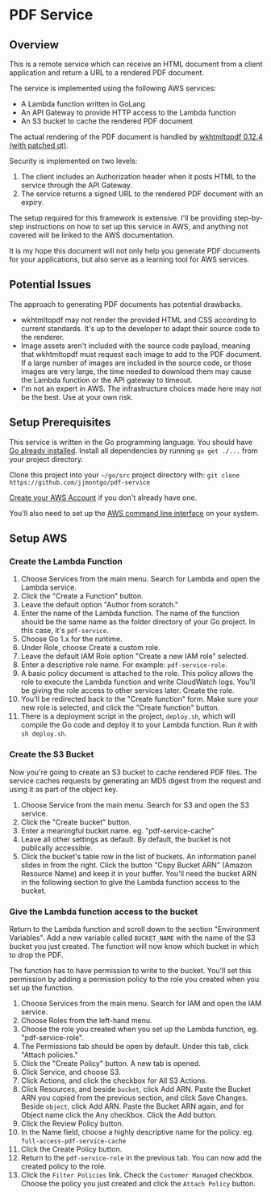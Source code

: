 # PDF Service

## Overview

This is a remote service which can receive an HTML document from a client application and return a URL to a rendered PDF document.

The service is implemented using the following AWS services:
* A Lambda function written in GoLang
* An API Gateway to provide HTTP access to the Lambda function
* An S3 bucket to cache the rendered PDF document

The actual rendering of the PDF document is handled by [wkhtmltopdf 0.12.4 (with patched qt)](https://wkhtmltopdf.org/).

Security is implemented on two levels:
1.  The client includes an Authorization header when it posts HTML to the service through the API Gateway.
2.  The service returns a signed URL to the rendered PDF document with an expiry.

The setup required for this framework is extensive.  I'll be providing step-by-step instructions on how to set up this service in AWS, and anything not covered will be linked to the AWS documentation.

It is my hope this document will not only help you generate PDF documents for your applications, but also serve as a learning tool for AWS services.

## Potential Issues

The approach to generating PDF documents has potential drawbacks.

* wkhtmltopdf may not render the provided HTML and CSS according to current standards.  It's up to the developer to adapt their source code to the renderer.
* Image assets aren't included with the source code payload, meaning that wkhtmltopdf must request each image to add to the PDF document.  If a large number of images are included in the source code, or those images are very large, the time needed to download them may cause the Lambda function or the API gateway to timeout.
* I'm not an expert in AWS.  The infrastructure choices made here may not be the best.  Use at your own risk.

## Setup Prerequisites

This service is written in the Go programming language.  You should have [Go already installed](https://golang.org/doc/install).  Install all dependencies by running `go get ./...` from your project directory.

Clone this project into your `~/go/src` project directory with:
`git clone https://github.com/jjmontgo/pdf-service`

[Create your AWS Account](https://portal.aws.amazon.com/billing/signup#/start) if you don't already have one.

You'll also need to set up the [AWS command line interface](https://docs.aws.amazon.com/cli/latest/userguide/installing.html) on your system.

## Setup AWS

### Create the Lambda Function

1.  Choose Services from the main menu.  Search for Lambda and open the Lambda service.
2.  Click the "Create a Function" button.
3.  Leave the default option "Author from scratch."
4.  Enter the name of the Lambda function.  The name of the function should be the same name as the folder directory of your Go project.  In this case, it's `pdf-service`.
5.  Choose Go 1.x for the runtime.
6.  Under Role, choose Create a custom role.
7.  Leave the default IAM Role option "Create a new IAM role" selected.
8.  Enter a descriptive role name.  For example: `pdf-service-role`.
9.  A basic policy document is attached to the role.  This policy allows the role to execute the Lambda function and write CloudWatch logs.  You'll be giving the role access to other services later.  Create the role.
10.  You'll be redirected back to the "Create function" form.  Make sure your new role is selected, and click the "Create function" button.
11.  There is a deployment script in the project, `deploy.sh`, which will compile the Go code and deploy it to your Lambda function.  Run it with `sh deploy.sh`.

### Create the S3 Bucket

Now you're going to create an S3 bucket to cache rendered PDF files.  The service caches requests by generating an MD5 digest from the request and using it as part of the object key.

1.  Choose Service from the main menu.  Search for S3 and open the S3 service.
2.  Click the "Create bucket" button.
3.  Enter a meaningful bucket name.  eg. "pdf-service-cache"
4.  Leave all other settings as default.  By default, the bucket is not publically accessible.
5.  Click the bucket's table row in the list of buckets.  An information panel slides in from the right.  Click the button "Copy Bucket ARN" (Amazon Resource Name) and keep it in your buffer.  You'll need the bucket ARN in the following section to give the Lambda function access to the bucket.

### Give the Lambda function access to the bucket

Return to the Lambda function and scroll down to the section "Environment Variables".  Add a new variable called `BUCKET_NAME` with the name of the S3 bucket you just created.  The function will now know which bucket in which to drop the PDF.

The function has to have permission to write to the bucket.  You'll set this permission by adding a permission policy to the role you created when you set up the function.

1.  Choose Services from the main menu.  Search for IAM and open the IAM service.
2.  Choose Roles from the left-hand menu.
3.  Choose the role you created when you set up the Lambda function, eg. "pdf-service-role".
4.  The Permissions tab should be open by default.  Under this tab, click "Attach policies."
5.  Click the "Create Policy" button.  A new tab is opened.
6.  Click Service, and choose S3.
7.  Click Actions, and click the checkbox for All S3 Actions.
8.  Click Resources, and beside `bucket`, click Add ARN.  Paste the Bucket ARN you copied from the previous section, and click Save Changes.  Beside `object`, click Add ARN.  Paste the Bucket ARN again, and for Object name click the Any checkbox.  Click the Add button.
9.  Click the Review Policy button.
10.  In the Name field, choose a highly descriptive name for the policy.  eg. `full-access-pdf-service-cache`
11.  Click the Create Policy button.
12.  Return to the `pdf-service-role` in the previous tab.  You can now add the created policy to the role.
13.  Click the `Filter Policies` link.  Check the `Customer Managed` checkbox.  Choose the policy you just created and click the `Attach Policy` button.




